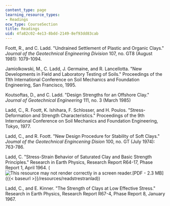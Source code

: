 ```yaml
---
content_type: page
learning_resource_types:
- Readings
ocw_type: CourseSection
title: Readings
uid: 4fa82c02-4e13-8bdd-2149-8ef93dd83cab
---
```


Foott, R., and C. Ladd. "Undrained Settlement of Plastic and Organic Clays." _Journal of the Geotechnical Engineering Division_ 107, no. GT8 (August 1981): 1079-1094.

Jamiolkowski, M., C. Ladd, J. Germaine, and R. Lancellotta. "New Developments in Field and Laboratory Testing of Soils." Proceedings of the 11th International Conference on Soil Mechanics and Foundation Engineering, San Francisco, 1995.

Koutsoftas, D., and C. Ladd. "Design Strengths for an Offshore Clay." _Journal of Geotechnical Engineering_ 111, no. 3 (March 1985)

Ladd, C., R. Foott, K. Ishihara, F. Schlosser, and H. Poulos. "Stress-Deformation and Strength Characteristics." Proceedings of the 9th International Conference on Soil Mechanics and Foundation Engineering, Tokyo, 1977.

Ladd, C., and R. Foott. "New Design Procedure for Stability of Soft Clays." _Joumal of the Geotechnical Engincening Dision_ 100, no. GT (July 1974): 763-786.

Ladd, C. "Stress-Strain Behavior of Saturated Clay and Basic Strength Principles." Research in Earth Physics, Research Report R64-17, Phase Report 1, April 1964. (![This resource may not render correctly in a screen reader.](/images/inacessible.gif)[PDF - 2.3 MB]({{< baseurl >}}/resources/readstrestranlad))

Ladd, C., and E. Kinner. "The Strength of Clays at Low Effective Stress." Research in Earth Physics, Research Report R67-4, Phase Report 8, January 1967.